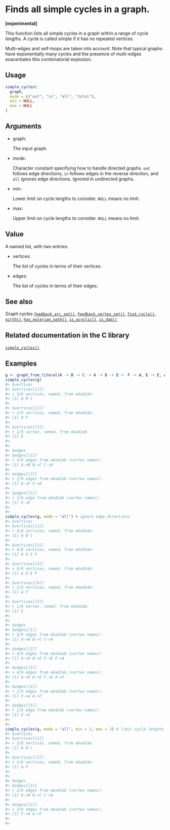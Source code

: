 # Finds all simple cycles in a graph.

**\[experimental\]**

This function lists all simple cycles in a graph within a range of cycle
lengths. A cycle is called simple if it has no repeated vertices.

Multi-edges and self-loops are taken into account. Note that typical
graphs have exponentially many cycles and the presence of multi-edges
exacerbates this combinatorial explosion.

## Usage

``` r
simple_cycles(
  graph,
  mode = c("out", "in", "all", "total"),
  min = NULL,
  max = NULL
)
```

## Arguments

- graph:

  The input graph.

- mode:

  Character constant specifying how to handle directed graphs. `out`
  follows edge directions, `in` follows edges in the reverse direction,
  and `all` ignores edge directions. Ignored in undirected graphs.

- min:

  Lower limit on cycle lengths to consider. `NULL` means no limit.

- max:

  Upper limit on cycle lengths to consider. `NULL` means no limit.

## Value

A named list, with two entries:

- vertices:

  The list of cycles in terms of their vertices.

- edges:

  The list of cycles in terms of their edges.

## See also

Graph cycles
[`feedback_arc_set()`](https://r.igraph.org/reference/feedback_arc_set.md),
[`feedback_vertex_set()`](https://r.igraph.org/reference/feedback_vertex_set.md),
[`find_cycle()`](https://r.igraph.org/reference/find_cycle.md),
[`girth()`](https://r.igraph.org/reference/girth.md),
[`has_eulerian_path()`](https://r.igraph.org/reference/has_eulerian_path.md),
[`is_acyclic()`](https://r.igraph.org/reference/is_acyclic.md),
[`is_dag()`](https://r.igraph.org/reference/is_dag.md)

## Related documentation in the C library

[`simple_cycles()`](https://igraph.org/c/html/0.10.17/igraph-Cycles.html#igraph_simple_cycles).

## Examples

``` r
g <- graph_from_literal(A -+ B -+ C -+ A -+ D -+ E +- F -+ A, E -+ E, A -+ F, simplify = FALSE)
simple_cycles(g)
#> $vertices
#> $vertices[[1]]
#> + 3/6 vertices, named, from e6a42ab:
#> [1] A B C
#> 
#> $vertices[[2]]
#> + 2/6 vertices, named, from e6a42ab:
#> [1] A F
#> 
#> $vertices[[3]]
#> + 1/6 vertex, named, from e6a42ab:
#> [1] E
#> 
#> 
#> $edges
#> $edges[[1]]
#> + 3/9 edges from e6a42ab (vertex names):
#> [1] A->B B->C C->A
#> 
#> $edges[[2]]
#> + 2/9 edges from e6a42ab (vertex names):
#> [1] A->F F->A
#> 
#> $edges[[3]]
#> + 1/9 edge from e6a42ab (vertex names):
#> [1] E->E
#> 
#> 
simple_cycles(g, mode = "all") # ignore edge directions
#> $vertices
#> $vertices[[1]]
#> + 3/6 vertices, named, from e6a42ab:
#> [1] A B C
#> 
#> $vertices[[2]]
#> + 4/6 vertices, named, from e6a42ab:
#> [1] A D E F
#> 
#> $vertices[[3]]
#> + 4/6 vertices, named, from e6a42ab:
#> [1] A D E F
#> 
#> $vertices[[4]]
#> + 2/6 vertices, named, from e6a42ab:
#> [1] A F
#> 
#> $vertices[[5]]
#> + 1/6 vertex, named, from e6a42ab:
#> [1] E
#> 
#> 
#> $edges
#> $edges[[1]]
#> + 3/9 edges from e6a42ab (vertex names):
#> [1] A->B B->C C->A
#> 
#> $edges[[2]]
#> + 4/9 edges from e6a42ab (vertex names):
#> [1] A->D D->E F->E F->A
#> 
#> $edges[[3]]
#> + 4/9 edges from e6a42ab (vertex names):
#> [1] A->D D->E F->E A->F
#> 
#> $edges[[4]]
#> + 2/9 edges from e6a42ab (vertex names):
#> [1] F->A A->F
#> 
#> $edges[[5]]
#> + 1/9 edge from e6a42ab (vertex names):
#> [1] E->E
#> 
#> 
simple_cycles(g, mode = "all", min = 2, max = 3) # limit cycle lengths
#> $vertices
#> $vertices[[1]]
#> + 3/6 vertices, named, from e6a42ab:
#> [1] A B C
#> 
#> $vertices[[2]]
#> + 2/6 vertices, named, from e6a42ab:
#> [1] A F
#> 
#> 
#> $edges
#> $edges[[1]]
#> + 3/9 edges from e6a42ab (vertex names):
#> [1] A->B B->C C->A
#> 
#> $edges[[2]]
#> + 2/9 edges from e6a42ab (vertex names):
#> [1] F->A A->F
#> 
#> 
```
